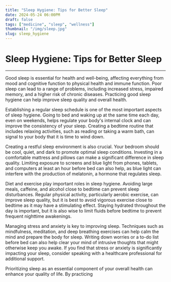```yaml
---
title: "Sleep Hygiene: Tips for Better Sleep"
date: 2024-05-24 06:00PM
draft: false
tags: ["medicine", "sleep", "wellness"]
thumbnail: "/img/sleep.jpg"
slug: sleep_hygiene
---
```


# Sleep Hygiene: Tips for Better Sleep

---

Good sleep is essential for health and well-being, affecting everything from mood and cognitive function to physical health and immune function. Poor sleep can lead to a range of problems, including increased stress, impaired memory, and a higher risk of chronic diseases. Practicing good sleep hygiene can help improve sleep quality and overall health.

Establishing a regular sleep schedule is one of the most important aspects of sleep hygiene. Going to bed and waking up at the same time each day, even on weekends, helps regulate your body's internal clock and can improve the consistency of your sleep. Creating a bedtime routine that includes relaxing activities, such as reading or taking a warm bath, can signal to your body that it is time to wind down.

Creating a restful sleep environment is also crucial. Your bedroom should be cool, quiet, and dark to promote optimal sleep conditions. Investing in a comfortable mattress and pillows can make a significant difference in sleep quality. Limiting exposure to screens and blue light from phones, tablets, and computers at least an hour before bed can also help, as blue light can interfere with the production of melatonin, a hormone that regulates sleep.

Diet and exercise play important roles in sleep hygiene. Avoiding large meals, caffeine, and alcohol close to bedtime can prevent sleep disturbances. Regular physical activity, particularly aerobic exercise, can improve sleep quality, but it is best to avoid vigorous exercise close to bedtime as it may have a stimulating effect. Staying hydrated throughout the day is important, but it is also wise to limit fluids before bedtime to prevent frequent nighttime awakenings.

Managing stress and anxiety is key to improving sleep. Techniques such as mindfulness, meditation, and deep breathing exercises can help calm the mind and prepare the body for sleep. Writing down worries or a to-do list before bed can also help clear your mind of intrusive thoughts that might otherwise keep you awake. If you find that stress or anxiety is significantly impacting your sleep, consider speaking with a healthcare professional for additional support.

Prioritizing sleep as an essential component of your overall health can enhance your quality of life. By practicing
